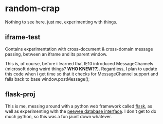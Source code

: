 random-crap
===========

Nothing to see here.  just me, experimenting with things.

iframe-test
-----------
Contains experimentation with cross-document & cross-domain message passing, between an iframe and its parent window.

This is, of course, before i learned that IE10 introduced MessageChannels (microsoft doing weird things?  **WHO KNEW??**).  Regardless, I plan to update this code when i get time so that it checks for MessageChannel support and falls back to base window.postMessage();

flask-proj
----------
This is me, messing around with a python web framework called [flask](http://flask.pocoo.org/), as well as experimenting with the [peewee database interface](https://github.com/coleifer/peewee).  I don't get to do much python, so this was a fun jaunt down whatever.

